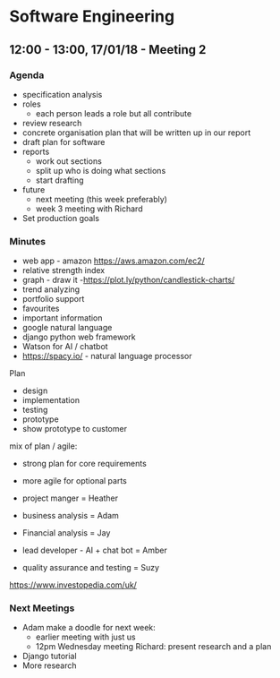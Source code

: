 # Software Engineering
## 12:00 - 13:00, 17/01/18 - Meeting 2
### Agenda
- specification analysis
- roles
    - each person leads a role but all contribute
- review research
- concrete organisation plan that will be written up in our report
- draft plan for software
- reports
    - work out sections
    - split up who is doing what sections
    - start drafting
- future
    - next meeting (this week preferably)
    - week 3 meeting with Richard
- Set production goals

### Minutes
- web app - amazon https://aws.amazon.com/ec2/
- relative strength index
- graph - draw it -https://plot.ly/python/candlestick-charts/
- trend analyzing
- portfolio support
- favourites
- important information
- google natural language
- django python web framework
- Watson for AI / chatbot
- https://spacy.io/ - natural language processor

Plan
- design
- implementation
- testing
- prototype
- show prototype to customer

mix of plan / agile:

- strong plan for core requirements
- more agile for optional parts

- project manger = Heather
- business analysis = Adam
- Financial analysis  = Jay
- lead developer - AI + chat bot = Amber
- quality assurance and testing = Suzy

https://www.investopedia.com/uk/

### Next Meetings
- Adam make a doodle for next week:
    - earlier meeting with just us
    - 12pm Wednesday meeting Richard: present research and a plan
- Django tutorial
- More research
